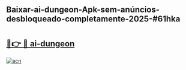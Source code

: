 ## Baixar-ai-dungeon-Apk-sem-anúncios-desbloqueado-completamente-2025-#61hka

# <h2><a href="https://ainizakaria.my?title=ai-dungeon&ref=20M">🔗👉 🔴 ai-dungeon</a></h2>

[![acn](https://github.com/user-attachments/assets/0f9c940e-d8b0-45ae-aac7-cd30a18b3e1c)](https://ainizakaria.my?title=ai-dungeon&ref=20M)

